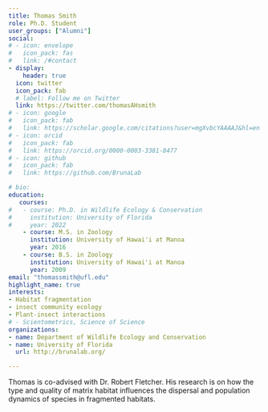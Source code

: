 ```yaml
---
title: Thomas Smith
role: Ph.D. Student
user_groups: ["Alumni"]
social:
# - icon: envelope
#   icon_pack: fas
#   link: /#contact
- display:
    header: true
  icon: twitter
  icon_pack: fab
  # label: Follow me on Twitter
  link: https://twitter.com/thomasAHsmith
# - icon: google
#   icon_pack: fab
#   link: https://scholar.google.com/citations?user=mgXvbcYAAAAJ&hl=en
# - icon: orcid
#   icon_pack: fab
#   link: https://orcid.org/0000-0003-3381-8477
# - icon: github
#   icon_pack: fab
#   link: https://github.com/BrunaLab

# bio: 
education:
   courses:
#   - course: Ph.D. in Wildlife Ecology & Conservation
#     institution: University of Florida
#     year: 2022
    - course: M.S. in Zoology 
      institution: University of Hawai'i at Manoa
      year: 2016
    - course: B.S. in Zoology
      institution: University of Hawai'i at Manoa
      year: 2009
email: "thomassmith@ufl.edu"
highlight_name: true
interests:
- Habitat fragmentation
- insect community ecology
- Plant-insect interactions
# - Scientometrics, Science of Science
organizations:
- name: Department of Wildlife Ecology and Conservation
- name: University of Florida
  url: http://brunalab.org/

---
```

Thomas is co-advised with Dr. Robert Fletcher. His research is on how the type and quality of matrix habitat influences the dispersal and population dynamics of species in fragmented habitats.  


